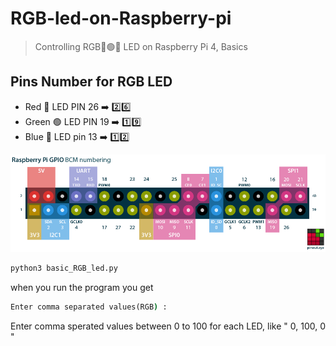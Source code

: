 # RGB-led-on-Raspberry-pi
> Controlling RGB🔴🟢🔵 LED on Raspberry Pi 4, Basics 


## Pins Number for RGB LED


- Red   🔴 LED PIN 26  ➡️ 2️⃣6️⃣
- Green 🟢 LED PIN 19  ➡️ 1️⃣9️⃣
- Blue  🔵 LED pin 13  ➡️ 1️⃣2️⃣


![image](https://raw.githubusercontent.com/Gadgetoid/Pinout.xyz/master/resources/raspberry-pi-pinout.png)

```cmd
python3 basic_RGB_led.py 
```
when you run the program you get 

```cmd
Enter comma separated values(RGB) :  
```
Enter comma sperated values between 0 to 100 for each LED, like " 0, 100, 0 "  
```
